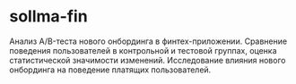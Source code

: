 # sollma-fin
Анализ A/B-теста нового онбординга в финтех-приложении. Сравнение поведения пользователей в контрольной и тестовой группах, оценка статистической значимости изменений. Исследование влияния нового онбординга на поведение платящих пользователей. 

